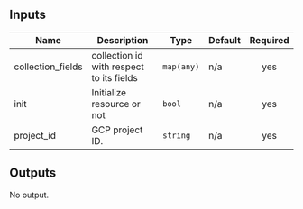 

<!-- BEGINNING OF PRE-COMMIT-TERRAFORM DOCS HOOK -->
## Inputs

| Name | Description | Type | Default | Required |
|------|-------------|------|---------|:--------:|
| collection\_fields | collection id with respect to its fields | `map(any)` | n/a | yes |
| init | Initialize resource or not | `bool` | n/a | yes |
| project\_id | GCP project ID. | `string` | n/a | yes |

## Outputs

No output.

<!-- END OF PRE-COMMIT-TERRAFORM DOCS HOOK -->
